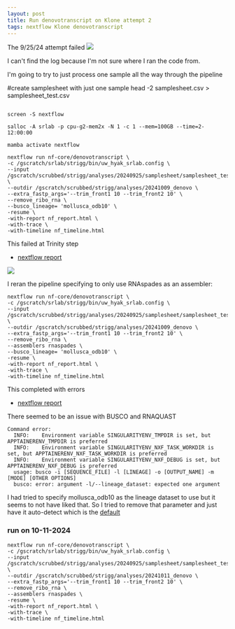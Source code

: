 ```yaml
---
layout: post
title: Run denovotranscript on Klone attempt 2
tags: nextflow Klone denovotranscript
---
```



The 9/25/24 attempt failed
![](https://raw.githubusercontent.com/Resilience-Biomarkers-for-Aquaculture/Cgigas_thermo_RNAseq/master/analyses/20240925/Screenshot%202024-10-01%142013.png)

I can't find the log because I'm not sure where I ran the code from.

I'm going to try to just process one sample all the way through the pipeline

#create samplesheet with just one sample
head -2 samplesheet.csv > samplesheet_test.csv

```

screen -S nextflow

salloc -A srlab -p cpu-g2-mem2x -N 1 -c 1 --mem=100GB --time=2-12:00:00

mamba activate nextflow

nextflow run nf-core/denovotranscript \
-c /gscratch/srlab/strigg/bin/uw_hyak_srlab.config \
--input /gscratch/scrubbed/strigg/analyses/20240925/samplesheet/samplesheet_test.csv \
--outdir /gscratch/scrubbed/strigg/analyses/20241009_denovo \
--extra_fastp_args='--trim_front1 10 --trim_front2 10' \
--remove_ribo_rna \
--busco_lineage= 'mollusca_odb10' \
-resume \
-with-report nf_report.html \
-with-trace \
-with-timeline nf_timeline.html

```
This failed at Trinity step
- [nextflow report](https://htmlpreview.github.io/?https://github.com/Resilience-Biomarkers-for-Aquaculture/Cgigas_thermo_RNAseq/blob/main/analyses/20241009/attempt01/nf_report.html)

![](https://github.com/Resilience-Biomarkers-for-Aquaculture/Cgigas_thermo_RNAseq/blob/main/analyses/20241009/attempt01/Screenshot%202024-10-09%20100350.png)

I reran the pipeline specifying to only use RNAspades as an assembler:
```
nextflow run nf-core/denovotranscript \
-c /gscratch/srlab/strigg/bin/uw_hyak_srlab.config \
--input /gscratch/scrubbed/strigg/analyses/20240925/samplesheet/samplesheet_test.csv \
--outdir /gscratch/scrubbed/strigg/analyses/20241009_denovo \
--extra_fastp_args='--trim_front1 10 --trim_front2 10' \
--remove_ribo_rna \
--assemblers rnaspades \
--busco_lineage= 'mollusca_odb10' \
-resume \
-with-report nf_report.html \
-with-trace \
-with-timeline nf_timeline.html
```

This completed with errors
- [nextflow report](https://gannet.fish.washington.edu/metacarcinus/USDA_MetaOmics/Cgigas_thermo_RNAseq/20241009/nf_report.html)

There seemed to be an issue with BUSCO and RNAQUAST
```
Command error:
  INFO:    Environment variable SINGULARITYENV_TMPDIR is set, but APPTAINERENV_TMPDIR is preferred
  INFO:    Environment variable SINGULARITYENV_NXF_TASK_WORKDIR is set, but APPTAINERENV_NXF_TASK_WORKDIR is preferred
  INFO:    Environment variable SINGULARITYENV_NXF_DEBUG is set, but APPTAINERENV_NXF_DEBUG is preferred
  usage: busco -i [SEQUENCE_FILE] -l [LINEAGE] -o [OUTPUT_NAME] -m [MODE] [OTHER OPTIONS]
  busco: error: argument -l/--lineage_dataset: expected one argument
  ```
I had tried to specify mollusca_odb10 as the lineage dataset to use but it seems to not have liked that. So I tried to remove that parameter and just have it auto-detect which is the [default](https://nf-co.re/denovotranscript/1.0.0/parameters/)

### run on 10-11-2024
```
nextflow run nf-core/denovotranscript \
-c /gscratch/srlab/strigg/bin/uw_hyak_srlab.config \
--input /gscratch/scrubbed/strigg/analyses/20240925/samplesheet/samplesheet_test.csv \
--outdir /gscratch/scrubbed/strigg/analyses/20241011_denovo \
--extra_fastp_args='--trim_front1 10 --trim_front2 10' \
--remove_ribo_rna \
--assemblers rnaspades \
-resume \
-with-report nf_report.html \
-with-trace \
-with-timeline nf_timeline.html
```
